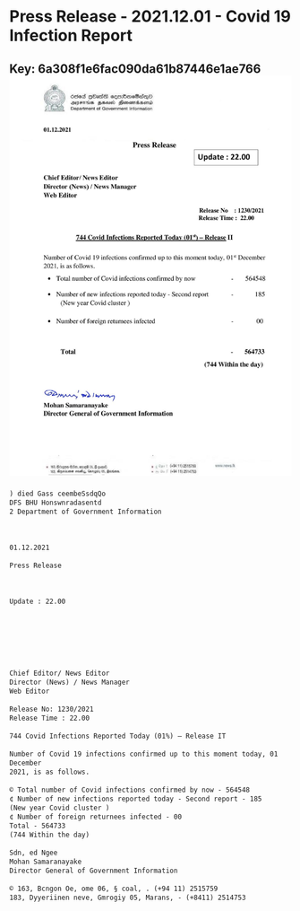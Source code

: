 # Press Release - 2021.12.01 - Covid 19 Infection Report 
Key: 6a308f1e6fac090da61b87446e1ae766 
![img](img/6a308f1e6fac090da61b87446e1ae766.jpg)
---
```
) died Gass ceembeSsdqQo
DFS BHU Honswnradasentd
2 Department of Government Information

  

01.12.2021

Press Release

 

Update : 22.00

 

 

 

Chief Editor/ News Editor
Director (News) / News Manager
Web Editor

Release No: 1230/2021
Release Time : 22.00

744 Covid Infections Reported Today (01%) — Release IT

Number of Covid 19 infections confirmed up to this moment today, 01 December
2021, is as follows.

© Total number of Covid infections confirmed by now - 564548
¢ Number of new infections reported today - Second report - 185
(New year Covid cluster )
¢ Number of foreign returnees infected - 00
Total - 564733
(744 Within the day)

Sdn, ed Ngee
Mohan Samaranayake
Director General of Government Information

© 163, Bcngon Oe, ome 06, § coal, . (+94 11) 2515759
183, Dyyeriinen neve, Gmrogiy 05, Marans, - (+8411) 2514753

```
